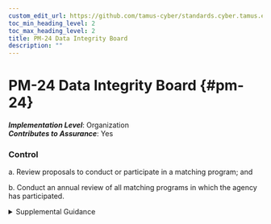 ```yaml
---
custom_edit_url: https://github.com/tamus-cyber/standards.cyber.tamus.edu/tree/main/static/content/tamus.edu/TAMUS_profile.xml
toc_min_heading_level: 2
toc_max_heading_level: 2
title: PM-24 Data Integrity Board
description: ""
---
```


# PM-24 Data Integrity Board {#pm-24}

_**Implementation Level**_: Organization\
_**Contributes to Assurance**_: Yes

### Control

a. Review proposals to conduct or participate in a matching program; and

b. Conduct an annual review of all matching programs in which the agency has participated.

<details>
  <summary>Supplemental Guidance</summary>

a. Review proposals to conduct or participate in a matching program; and

b. Conduct an annual review of all matching programs in which the agency has participated.

</details>


